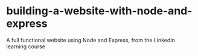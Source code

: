 # building-a-website-with-node-and-express
A full functional website using Node and Express, from the LinkedIn learning course
